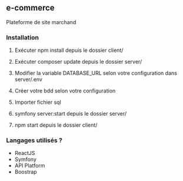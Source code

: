 ## e-commerce

Plateforme de site marchand

### Installation

1. Exécuter npm install depuis le dossier client/

2. Exécuter composer update depuis le dossier server/

3. Modifier la variable DATABASE_URL selon votre configuration dans server/.env 

4. Créer votre bdd selon votre configuration

5. Importer fichier sql

6. symfony server:start depuis le dossier server/

7. npm start depuis le dossier client/

### Langages utilisés ?

- ReactJS
- Symfony
- API Platform
- Boostrap

